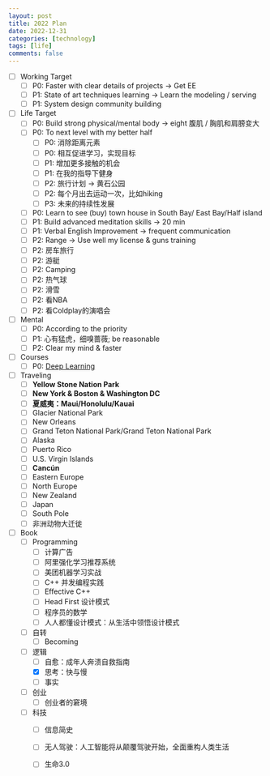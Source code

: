```yaml
---
layout: post
title: 2022 Plan
date: 2022-12-31
categories: [technology]
tags: [life]
comments: false
---
```




- [ ] Working Target
	- [ ] P0: Faster with clear details of projects -> Get EE
	- [ ] P1: State of art techniques learning -> Learn the modeling / serving
	- [ ] P1: System design community building
- [ ] Life Target
	- [ ] P0: Build strong physical/mental body -> eight 腹肌 / 胸肌和肩膀变大
	- [ ] P0: To next level with my better half 
	  - [ ] P0: 消除距离元素
	  - [ ] P0: 相互促进学习，实现目标
	  - [ ] P1: 增加更多接触的机会
	  - [ ] P1: 在我的指导下健身
	  - [ ] P2: 旅行计划 -> 黄石公园
	  - [ ] P2: 每个月出去运动一次，比如hiking
	  - [ ] P3: 未来的持续性发展
	- [ ] P0: Learn to see (buy) town house in South Bay/ East Bay/Half island 
	- [ ] P1: Build advanced meditation skills -> 20 min   
	- [ ] P1: Verbal English Improvement -> frequent communication
	- [ ] P2: Range -> Use well my license & guns training
	- [ ] P2: 房车旅行
	- [ ] P2: 游艇
	- [ ] P2: Camping
	- [ ] P2: 热气球
	- [ ] P2: 滑雪
	- [ ] P2: 看NBA
	- [ ] P2: 看Coldplay的演唱会
- [ ] Mental
	- [ ] P0: According to the priority
	- [ ] P1: 心有猛虎，细嗅蔷薇; be reasonable
	- [ ] P2: Clear my mind & faster  
- [ ] Courses
	- [ ] P0: [Deep Learning](https://github.com/d2l-ai/d2l-zh)  
- [ ] Traveling
	- [ ] **Yellow Stone Nation Park** 
	- [ ] **New York & Boston & Washington DC**
	- [ ] **夏威夷：Maui/Honolulu/Kauai**
	- [ ] Glacier National Park
	- [ ] New Orleans
	- [ ] Grand Teton National Park/Grand Teton National Park
	- [ ] Alaska
	- [ ] Puerto Rico
	- [ ] U.S. Virgin Islands
	- [ ] **Cancún**
	- [ ] Eastern Europe
	- [ ] North Europe
	- [ ] New Zealand
	- [ ] Japan
	- [ ] South Pole
	- [ ] 非洲动物大迁徙
- [ ] Book 
	- [ ] Programming
		- [ ] 计算广告
		- [ ] 阿里强化学习推荐系统
		- [ ] 美团机器学习实战
		- [ ] C++ 并发编程实践
		- [ ] Effective C++
		- [ ] Head First 设计模式
		- [ ] 程序员的数学
		- [ ] 人人都懂设计模式：从生活中领悟设计模式  
	- [ ] 自转
		- [ ] Becoming
	- [ ] 逻辑
		- [ ] 自愈：成年人奔溃自救指南
		- [x] 思考：快与慢
		- [ ] 事实  
	- [ ] 创业
		- [ ] 创业者的窘境    
	- [ ] 科技
		- [ ] 信息简史
		- [ ] 无人驾驶：人工智能将从颠覆驾驶开始，全面重构人类生活
		- [ ] 生命3.0

